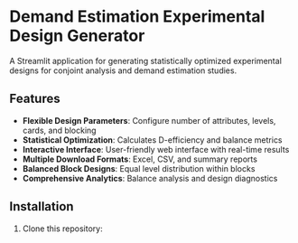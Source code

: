 # Demand Estimation Experimental Design Generator

A Streamlit application for generating statistically optimized experimental designs for conjoint analysis and demand estimation studies.

## Features

- **Flexible Design Parameters**: Configure number of attributes, levels, cards, and blocking
- **Statistical Optimization**: Calculates D-efficiency and balance metrics
- **Interactive Interface**: User-friendly web interface with real-time results
- **Multiple Download Formats**: Excel, CSV, and summary reports
- **Balanced Block Designs**: Equal level distribution within blocks
- **Comprehensive Analytics**: Balance analysis and design diagnostics

## Installation

1. Clone this repository:
